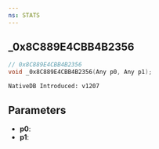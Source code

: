 ```yaml
---
ns: STATS
---
```

## _0x8C889E4CBB4B2356

```c
// 0x8C889E4CBB4B2356
void _0x8C889E4CBB4B2356(Any p0, Any p1);
```

```
NativeDB Introduced: v1207
```

## Parameters
* **p0**:
* **p1**:
